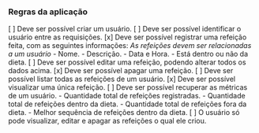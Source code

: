 ### Regras da aplicação

[ ] Deve ser possível criar um usuário.
[ ] Deve ser possível identificar o usuário entre as requisições.
[x] Deve ser possível registrar uma refeição feita, com as seguintes informações:
    _As refeições devem ser relacionadas a um usuário_
    - Nome.
    - Descrição.
    - Data e Hora.
    - Está dentro ou não da dieta.
[ ] Deve ser possível editar uma refeição, podendo alterar todos os dados acima.
[x] Deve ser possível apagar uma refeição.
[ ] Deve ser possível listar todas as refeições de um usuário.
[x] Deve ser possível visualizar uma única refeição.
[ ] Deve ser possível recuperar as métricas de um usuário.
    - Quantidade total de refeições registradas.
    - Quantidade total de refeições dentro da dieta.
    - Quantidade total de refeições fora da dieta.
    - Melhor sequência de refeições dentro da dieta.
[ ] O usuário só pode visualizar, editar e apagar as refeições o qual ele criou.